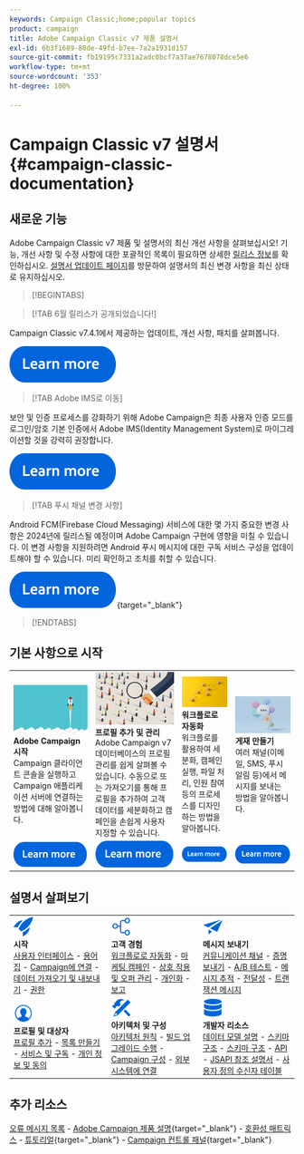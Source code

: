 ```yaml
---
keywords: Campaign Classic;home;popular topics
product: campaign
title: Adobe Campaign Classic v7 제품 설명서
exl-id: 6b3f1689-80de-49fd-b7ee-7a2a1931d157
source-git-commit: fb19195c7331a2adc0bcf7a37ae7678078dce5e6
workflow-type: tm+mt
source-wordcount: '353'
ht-degree: 100%

---
```


# Campaign Classic v7 설명서 {#campaign-classic-documentation}

<!--![](platform/using/assets/do-not-localize/banner_acc_doc.jpg) -->

## 새로운 기능

Adobe Campaign Classic v7 제품 및 설명서의 최신 개선 사항을 살펴보십시오! 기능, 개선 사항 및 수정 사항에 대한 포괄적인 목록이 필요하면 상세한 [릴리스 정보](rn/using/latest-release.md)를 확인하십시오. [설명서 업데이트 페이지](rn/using/documentation-updates.md)를 방문하여 설명서의 최신 변경 사항을 최신 상태로 유지하십시오.

>[!BEGINTABS]


>[!TAB 6월 릴리스가 공개되었습니다!]

Campaign Classic v7.4.1에서 제공하는 업데이트, 개선 사항, 패치를 살펴봅니다.

[![이미지](assets/do-not-localize/learn-more-button.svg)](rn/using/latest-release.md)

>[!TAB Adobe IMS로 이동]

보안 및 인증 프로세스를 강화하기 위해 Adobe Campaign은 최종 사용자 인증 모드를 로그인/암호 기본 인증에서 Adobe IMS(Identity Management System)로 마이그레이션할 것을 강력히 권장합니다.

[![이미지](assets/do-not-localize/learn-more-button.svg)](technotes/using/ac-ims.md)


>[!TAB 푸시 채널 변경 사항]

Android FCM(Firebase Cloud Messaging) 서비스에 대한 몇 가지 중요한 변경 사항은 2024년에 릴리스될 예정이며 Adobe Campaign 구현에 영향을 미칠 수 있습니다. 이 변경 사항을 지원하려면 Android 푸시 메시지에 대한 구독 서비스 구성을 업데이트해야 할 수 있습니다. 미리 확인하고 조치를 취할 수 있습니다.

[![이미지](assets/do-not-localize/learn-more-button.svg)](https://experienceleague.adobe.com/docs/campaign/technotes-ac/tn-new/push-technote.html?lang=ko){target="_blank"}


>[!ENDTABS]

## 기본 사항으로 시작

<table style="table-layout:fixed">
  <tr style="border: 0;">
    <td>
    <a href="platform/using/launching-adobe-campaign.md"><img src="assets/do-not-localize/start-launch.png"></a></a>
    <div><strong>Adobe Campaign 시작</strong><br/>Campaign 클라이언트 콘솔을 실행하고 Campaign 애플리케이션 서버에 연결하는 방법에 대해 알아봅니다.</div>
    </td>
    <td>
    <a href="platform/using/about-profiles.md"><img src="assets/do-not-localize/start-profiles.png"></a>
    <div><strong>프로필 추가 및 관리</strong><br/>Adobe Campaign v7 데이터베이스의 프로필 관리를 쉽게 살펴볼 수 있습니다. 수동으로 또는 가져오기를 통해 프로필을 추가하여 고객 데이터를 세분화하고 캠페인을 손쉽게 사용자 지정할 수 있습니다.</div>
    </td>
    <td>
    <a href="workflow/using/about-workflows.md"><img src="assets/do-not-localize/start-workflows.jpeg"></a>
    <div><strong>워크플로로 자동화</strong><br/>워크플로를 활용하여 세분화, 캠페인 실행, 파일 처리, 인원 참여 등의 프로세스를 디자인하는 방법을 알아봅니다.
    </div></td>
    <td>
    <a href="delivery/using/steps-about-delivery-creation-steps.md"><img src="assets/do-not-localize/start-deliveries.jpeg"></a>
    <div><strong>게재 만들기</strong><br/>여러 채널(이메일, SMS, 푸시 알림 등)에서 메시지를 보내는 방법을 알아봅니다.</div>
    </td>
  </tr>
  <tr style="border: 0;">
    <td align="center"><a href="platform/using/launching-adobe-campaign.md"><img src="assets/do-not-localize/learn-more-button.svg"></a></td>
    <td align="center"><a href="platform/using/about-profiles.md"><img src="assets/do-not-localize/learn-more-button.svg"></a></td>
    <td align="center"><a href="workflow/using/about-workflows.md"><img src="assets/do-not-localize/learn-more-button.svg"></a></td>
    <td align="center"><a href="delivery/using/steps-about-delivery-creation-steps.md"><img src="assets/do-not-localize/learn-more-button.svg"></a></td>
    </tr>
</table>

## 설명서 살펴보기

<table style="table-layout:auto">
  <tr style="border: 0;">
    <td>
      <img src="assets/do-not-localize/icon-start.svg" width="35px">
    <br/>
      <strong>시작</strong><br/><a href="platform/using/adobe-campaign-workspace.md">사용자 인터페이스</a> - <a href="platform/using/ac-glossary.md">용어집</a> - <a href="platform/using/launching-adobe-campaign.md">Campaign에 연결</a> - <a href="platform/using/get-started-data-import-export.md">데이터 가져오기 및 내보내기</a> - <a href="platform/using/access-management.md">권한</a>
    </td>
    <td>
      <img src="assets/do-not-localize/icon-experience.svg" width="35px">
    <br/>
      <strong>고객 경험</strong><br/><a href="workflow/using/about-workflows.md">워크플로로 자동화</a> - <a href="campaign/using/setting-up-marketing-campaigns.md">마케팅 캠페인</a> - <a href="interaction/using/interaction-and-offer-management.md">상호 작용 및 오퍼 관리</a> - <a href="delivery/using/about-personalization.md">개인화</a> - <a href="reporting/using/about-adobe-campaign-reporting-tools.md">보고</a>
    </td>
    <td>
      <img src="assets/do-not-localize/icon-send.svg" width="35px">
    <br/>
      <strong>메시지 보내기</strong><br/><a href="delivery/using/communication-channels.md">커뮤니케이션 채널</a> - <a href="delivery/using/steps-about-delivery-creation-steps.md#sending-a-proof">증명 보내기</a> - <a href="delivery/using/get-started-a-b-testing.md">A/B 테스트</a> - <a href="delivery/using/about-message-tracking.md">메시지 추적</a> - <a href="delivery/using/about-deliverability.md">전달성</a> - <a href="message-center/using/about-transactional-messaging.md">트랜잭션 메시지</a>
    </td>
  </tr>
  <tr style="border: 0;">
    <td>
      <img src="assets/do-not-localize/icon_profile-audience.svg" width="35px">
      <br/>
      <strong>프로필 및 대상자</strong><br/><a href="platform/using/adding-profiles.md">프로필 추가</a> - <a href="platform/using/creating-and-managing-lists.md">목록 만들기</a> - <a href="delivery/using/about-services-and-subscriptions.md">서비스 및 구독</a> - <a href="platform/using/privacy-management.md">개인 정보 및 동의</a>
    </td>
    <td>
      <img src="assets/do-not-localize/icon-configure.svg" width="35px">
      <br/>
      <strong>아키텍처 및 구성</strong><br/><a href="production/using/general-architecture.md">아키텍처 원칙</a> - <a href="production/using/build-upgrade.md">빌드 업그레이드 수행</a> - <a href="production/using/configuration.md">Campaign 구성</a> - <a href="installation/using/external-accounts.md">외부 시스템에 연결</a>
    </td>
    <td>
      <img src="assets/do-not-localize/icon-dev.svg" width="35px">
      <br/>
      <strong>개발자 리소스</strong><br/><a href="configuration/using/about-data-model.md">데이터 모델 설명</a> - <a href="configuration/using/about-schema-reference.md">스키마 구조</a> - <a href="configuration/using/editing-forms.md">스키마 구조</a> - <a href="configuration/using/about-web-services.md">API</a> - <a href="https://experienceleague.adobe.com/developer/campaign-api/api/index.html?lang=ko">JSAPI 참조 설명서</a> - <a href="configuration/using/about-custom-recipient-table.md">사용자 정의 수신자 테이블</a>
    </td>
  </tr>
</table>

## 추가 리소스

[오류 메시지 목록](https://experienceleague.adobe.com/developer/campaign-errors/error_codes.html?lang=ko) - [Adobe Campaign 제품 설명](https://helpx.adobe.com/kr/legal/product-descriptions/adobe-campaign-managed-cloud-services.html){target="_blank"} - [호환성 매트릭스](rn/using/compatibility-matrix.md) - [튜토리얼](https://experienceleague.adobe.com/docs/campaign-classic-learn/tutorials/overview.html?lang=ko){target="_blank"} - [Campaign 컨트롤 패널](https://experienceleague.adobe.com/docs/control-panel/using/discover-control-panel/key-features.html?lang=ko){target="_blank"}
